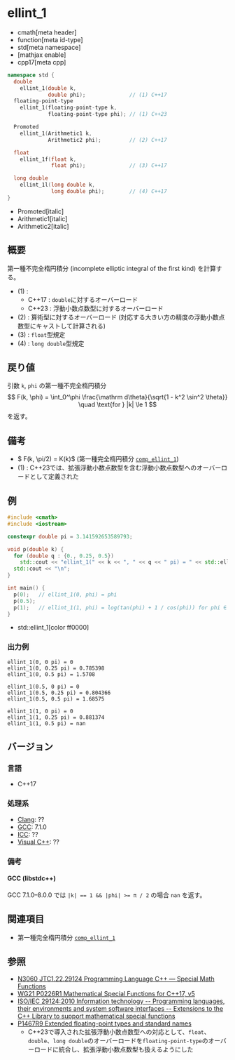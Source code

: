 # ellint_1
* cmath[meta header]
* function[meta id-type]
* std[meta namespace]
* [mathjax enable]
* cpp17[meta cpp]

```cpp
namespace std {
  double
    ellint_1(double k,
             double phi);              // (1) C++17
  floating-point-type
    ellint_1(floating-point-type k,
             floating-point-type phi); // (1) C++23

  Promoted
    ellint_1(Arithmetic1 k,
             Arithmetic2 phi);         // (2) C++17

  float
    ellint_1f(float k,
              float phi);              // (3) C++17

  long double
    ellint_1l(long double k,
              long double phi);        // (4) C++17
}
```
* Promoted[italic]
* Arithmetic1[italic]
* Arithmetic2[italic]

## 概要
第一種不完全楕円積分 (incomplete elliptic integral of the first kind) を計算する。

- (1) :
    - C++17 : `double`に対するオーバーロード
    - C++23 : 浮動小数点数型に対するオーバーロード
- (2) : 算術型に対するオーバーロード (対応する大きい方の精度の浮動小数点数型にキャストして計算される)
- (3) : `float`型規定
- (4) : `long double`型規定


## 戻り値
引数 `k`, `phi` の第一種不完全楕円積分
$$
F(k, \phi) = \int_0^\phi \frac{\mathrm d\theta}{\sqrt{1 - k^2 \sin^2 \theta}}
\quad \text{for } |k| \le 1
$$
を返す。


## 備考
- $ F(k, \pi/2) = K(k)$ (第一種完全楕円積分 [`comp_ellint_1`](comp_ellint_1.md))
- (1) : C++23では、拡張浮動小数点数型を含む浮動小数点数型へのオーバーロードとして定義された


## 例
```cpp example
#include <cmath>
#include <iostream>

constexpr double pi = 3.141592653589793;

void p(double k) {
  for (double q : {0., 0.25, 0.5})
    std::cout << "ellint_1(" << k << ", " << q << " pi) = " << std::ellint_1(k, q * pi) << "\n";
  std::cout << "\n";
}

int main() {
  p(0);   // ellint_1(0, phi) = phi
  p(0.5);
  p(1);   // ellint_1(1, phi) = log(tan(phi) + 1 / cos(phi)) for phi ∈ [-π/2, π/2]
}
```
* std::ellint_1[color ff0000]

### 出力例
```
ellint_1(0, 0 pi) = 0
ellint_1(0, 0.25 pi) = 0.785398
ellint_1(0, 0.5 pi) = 1.5708

ellint_1(0.5, 0 pi) = 0
ellint_1(0.5, 0.25 pi) = 0.804366
ellint_1(0.5, 0.5 pi) = 1.68575

ellint_1(1, 0 pi) = 0
ellint_1(1, 0.25 pi) = 0.881374
ellint_1(1, 0.5 pi) = nan

```


## バージョン
### 言語
- C++17

### 処理系
- [Clang](/implementation.md#clang): ??
- [GCC](/implementation.md#gcc): 7.1.0
- [ICC](/implementation.md#icc): ??
- [Visual C++](/implementation.md#visual_cpp): ??


### 備考
#### GCC (libstdc++)
GCC 7.1.0–8.0.0 では `|k| == 1 && |phi| >= π / 2` の場合 `nan` を返す。


## 関連項目
- 第一種完全楕円積分 [`comp_ellint_1`](comp_ellint_1.md)


## 参照
- [N3060 JTC1.22.29124 Programming Language C++ — Special Math Functions](http://www.open-std.org/jtc1/sc22/wg21/docs/papers/2010/n3060.pdf)
- [WG21 P0226R1 Mathematical Special Functions for C++17, v5](https://isocpp.org/files/papers/P0226R1.pdf)
- [ISO/IEC 29124:2010 Information technology -- Programming languages, their environments and system software interfaces -- Extensions to the C++ Library to support mathematical special functions](https://www.iso.org/standard/50511.html)
- [P1467R9 Extended floating-point types and standard names](https://www.open-std.org/jtc1/sc22/wg21/docs/papers/2022/p1467r9.html)
    - C++23で導入された拡張浮動小数点数型への対応として、`float`、`double`、`long double`のオーバーロードを`floating-point-type`のオーバーロードに統合し、拡張浮動小数点数型も扱えるようにした
